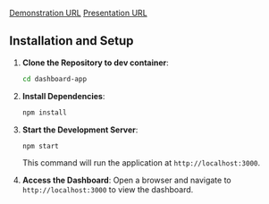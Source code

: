 
[Demonstration URL](<https://dsci-554.github.io/project-team-wonder4/>)
[Presentation URL](<https://docs.google.com/presentation/d/1RQMywXECQvUFoM2Sjclms_irf-JvLMSEYH0RAr4_4xY/edit?usp=sharing>)

## Installation and Setup

1. **Clone the Repository to dev container**:
   ```sh
   cd dashboard-app
   ```

2. **Install Dependencies**:
   ```sh
   npm install
   ```

3. **Start the Development Server**:
   ```sh
   npm start
   ```
   This command will run the application at `http://localhost:3000`.

4. **Access the Dashboard**:
   Open a browser and navigate to `http://localhost:3000` to view the dashboard.


